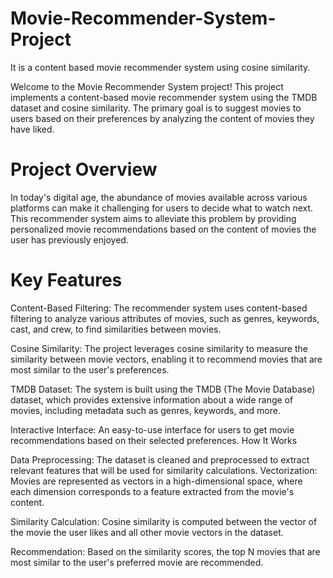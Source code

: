 # Movie-Recommender-System-Project
It is a content based movie recommender system using cosine similarity.

Welcome to the Movie Recommender System project! This project implements a content-based movie recommender system using the TMDB dataset and cosine similarity. The primary goal is to suggest movies to users based on their preferences by analyzing the content of movies they have liked.

# Project Overview
In today's digital age, the abundance of movies available across various platforms can make it challenging for users to decide what to watch next. This recommender system aims to alleviate this problem by providing personalized movie recommendations based on the content of movies the user has previously enjoyed.

# Key Features

Content-Based Filtering: The recommender system uses content-based filtering to analyze various attributes of movies, such as genres, keywords, cast, and crew, to find similarities between movies.

Cosine Similarity: The project leverages cosine similarity to measure the similarity between movie vectors, enabling it to recommend movies that are most similar to the user's preferences.

TMDB Dataset: The system is built using the TMDB (The Movie Database) dataset, which provides extensive information about a wide range of movies, including metadata such as genres, keywords, and more.

Interactive Interface: An easy-to-use interface for users to get movie recommendations based on their selected preferences.
How It Works

Data Preprocessing: The dataset is cleaned and preprocessed to extract relevant features that will be used for similarity calculations.
Vectorization: Movies are represented as vectors in a high-dimensional space, where each dimension corresponds to a feature extracted from the movie's content.

Similarity Calculation: Cosine similarity is computed between the vector of the movie the user likes and all other movie vectors in the dataset.

Recommendation: Based on the similarity scores, the top N movies that are most similar to the user's preferred movie are recommended.
